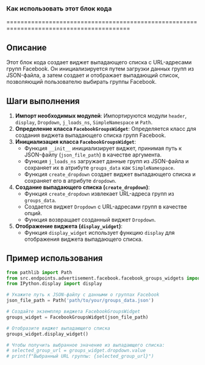 ### Как использовать этот блок кода
=========================================================================================

Описание
-------------------------
Этот блок кода создает виджет выпадающего списка с URL-адресами групп Facebook. Он инициализируется путем загрузки данных групп из JSON-файла, а затем создает и отображает выпадающий список, позволяющий пользователю выбирать группы Facebook.

Шаги выполнения
-------------------------
1. **Импорт необходимых модулей**: Импортируются модули `header`, `display`, `Dropdown`, `j_loads_ns`, `SimpleNamespace` и `Path`.
2. **Определение класса `FacebookGroupsWidget`**: Определяется класс для создания виджета выпадающего списка групп Facebook.
3. **Инициализация класса `FacebookGroupsWidget`**:
   - Функция `__init__` инициализирует виджет, принимая путь к JSON-файлу (`json_file_path`) в качестве аргумента.
   - Функция `j_loads_ns` загружает данные групп из JSON-файла и сохраняет их в атрибуте `groups_data` как `SimpleNamespace`.
   - Функция `create_dropdown` создает виджет выпадающего списка и сохраняет его в атрибуте `dropdown`.
4. **Создание выпадающего списка (`create_dropdown`)**:
   - Функция `create_dropdown` извлекает URL-адреса групп из `groups_data`.
   - Создается виджет `Dropdown` с URL-адресами групп в качестве опций.
   - Функция возвращает созданный виджет `Dropdown`.
5. **Отображение виджета (`display_widget`)**:
   - Функция `display_widget` использует функцию `display` для отображения виджета выпадающего списка.

Пример использования
-------------------------

```python
from pathlib import Path
from src.endpoints.advertisement.facebook.facebook_groups_widgets import FacebookGroupsWidget
from IPython.display import display

# Укажите путь к JSON-файлу с данными о группах Facebook
json_file_path = Path('path/to/your/groups_data.json')

# Создайте экземпляр виджета FacebookGroupsWidget
groups_widget = FacebookGroupsWidget(json_file_path)

# Отобразите виджет выпадающего списка
groups_widget.display_widget()

# Чтобы получить выбранное значение из выпадающего списка:
# selected_group_url = groups_widget.dropdown.value
# print(f"Выбранный URL группы: {selected_group_url}")
```